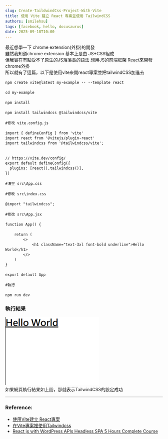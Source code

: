 ```yaml
---
slug: Create-TaildwindCss-Project-With-Vite
title: 使用 Vite 建立 React 專案並使用 TailwindCSS
authors: [smilehsu]
tags: [facebook, hello, docusaurus]
date: 2025-09-18T10:00
---
```


最近想學一下 chrome extension(外掛)的開發  
雖然我知道chrome extension 基本上是由 JS+CSS組成  
但我實在有點受不了原生的JS落落長的語法 
想用JS的前端框架 React來開發chrome外掛  
所以就有了這篇，以下是使用vite來開react專案並把tailwindCSS加進去  

<!-- truncate -->

```
npm create vite@latest my-example -- --template react

cd my-example

npm install

npm install tailwindcss @tailwindcss/vite

#修改 vite.config.js

import { defineConfig } from 'vite'
import react from '@vitejs/plugin-react'
import tailwindcss from '@tailwindcss/vite';


// https://vite.dev/config/
export default defineConfig({
  plugins: [react(),tailwindcss()],
})

#清空 src\App.css

#修改 src\index.css

@import "tailwindcss";

#修改 src\App.jsx

function App() {

    return (
        <>
            <h1 className="text-3xl font-bold underline">Hello World</h1>
        </>
    )
}

export default App

#執行

npm run dev

```
### 執行結果
![demo](2025-09-18.png)  
如果網頁執行結果如上圖，那就表示TailwindCSS的設定成功


---

### Reference:
- [使用Vite建立 React專案](https://vite.dev/guide/)
- [在Vite專案裡使用Tailwindcss](https://tailwindcss.com/docs/installation/using-vite)
- [React js with WordPress APIs Headless SPA 5 Hours Complete Course](https://youtu.be/rG538v2y6DM?si=LmAbBmuXoMuZcyRQ)